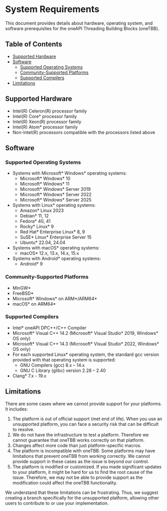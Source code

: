 <!--
******************************************************************************
* 
* Licensed under the Apache License, Version 2.0 (the "License");
* you may not use this file except in compliance with the License.
* You may obtain a copy of the License at
*
*     http://www.apache.org/licenses/LICENSE-2.0
*
* Unless required by applicable law or agreed to in writing, software
* distributed under the License is distributed on an "AS IS" BASIS,
* WITHOUT WARRANTIES OR CONDITIONS OF ANY KIND, either express or implied.
* See the License for the specific language governing permissions and
* limitations under the License.
*******************************************************************************/-->

# System Requirements <!-- omit in toc -->
This document provides details about hardware, operating system, and software prerequisites for the oneAPI Threading Building Blocks (oneTBB). 

## Table of Contents <!-- omit in toc -->
- [Supported Hardware](#supported-hardware)
- [Software](#software)
  - [Supported Operating Systems](#supported-operating-systems)
  - [Community-Supported Platforms](#community-supported-platforms)
  - [Supported Compilers](#supported-compilers)
- [Limitations](#limitations)


## Supported Hardware
- Intel(R) Celeron(R) processor family
- Intel(R) Core* processor family
- Intel(R) Xeon(R) processor family
- Intel(R) Atom* processor family
- Non-Intel(R) processors compatible with the processors listed above


## Software

### Supported Operating Systems
- Systems with Microsoft* Windows* operating systems:
  - Microsoft* Windows* 10
  - Microsoft* Windows* 11
  - Microsoft* Windows* Server 2019
  - Microsoft* Windows* Server 2022
  - Microsoft* Windows* Server 2025
- Systems with Linux* operating systems:
  - Amazon* Linux 2023
  - Debian* 11, 12
  - Fedora* 40, 41
  - Rocky* Linux* 9
  - Red Hat* Enterprise Linux* 8, 9
  - SuSE* Linux* Enterprise Server 15
  - Ubuntu* 22.04, 24.04
- Systems with macOS* operating systems:
  - macOS* 12.x, 13.x, 14.x, 15.x
- Systems with Android* operating systems:
  - Android* 9

### Community-Supported Platforms
- MinGW*
- FreeBSD*
- Microsoft* Windows* on ARM*/ARM64*
- macOS* on ARM64*

### Supported Compilers
- Intel* oneAPI DPC++/C++ Compiler
- Microsoft* Visual C++ 14.2 (Microsoft* Visual Studio* 2019, Windows* OS only)
- Microsoft* Visual C++ 14.3 (Microsoft* Visual Studio* 2022, Windows* OS only)
- For each supported Linux* operating system, the standard gcc version provided with that operating system is supported:
  - GNU Compilers (gcc) 8.x – 14.x
  - GNU C Library (glibc) version 2.28 – 2.40
- Clang* 7.x - 19.x

## Limitations
There are some cases where we cannot provide support for your platforms. It includes: 

1. The platform is out of official support (met end of life). When you use an unsupported platform, you can face a security risk that can be difficult to resolve.
2. We do not have the infrastructure to test a platform. Therefore we cannot guarantee that oneTBB works correctly on that platform. 
3. Changes affect more code than just platform-specific macros.
4. The platform is incompatible with oneTBB. Some platforms may have limitations that prevent oneTBB from working correctly. We cannot provide support in these cases as the issue is beyond our control.
5. The platform is modified or customized. If you made significant updates to your platform, it might be hard for us to find the root cause of the issue. Therefore, we may not be able to provide support as the modification could affect the oneTBB functionality. 


We understand that these limitations can be frustrating. Thus, we suggest creating a branch specifically for the unsupported platform, allowing other users to contribute to or use your implementation.

